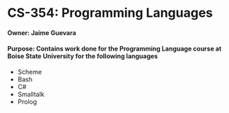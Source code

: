 # CS-354: Programming Languages

#### Owner: Jaime Guevara
#### Purpose: Contains work done for the Programming Language course at Boise State University for the following languages
* Scheme
* Bash
* C#
* Smalltalk
* Prolog
